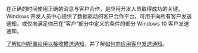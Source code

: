 ﻿在正确的时间使用正确的消息与客户合作，是应用开发人员取得成功的关键。Windows 开发人员中心提供了数据驱动的客户合作平台，可用于向所有客户发送通知，或仅向满足你已在“客户”部分中定义的条件的部分 Windows 10 客户发送通知。

[了解如何配置应用以接收推送通知](https://docs.microsoft.com/windows/uwp/monetize/configure-your-app-to-receive-dev-center-notifications)，并了解[如何向应用客户发送通知](https://docs.microsoft.com/windows/uwp/publish/send-push-notifications-to-your-apps-customers)。
